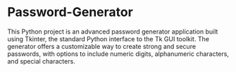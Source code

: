 # Password-Generator
This Python project is an advanced password generator application built using Tkinter, the standard Python interface to the Tk GUI toolkit. The generator offers a customizable way to create strong and secure passwords, with options to include numeric digits, alphanumeric characters, and special characters.
